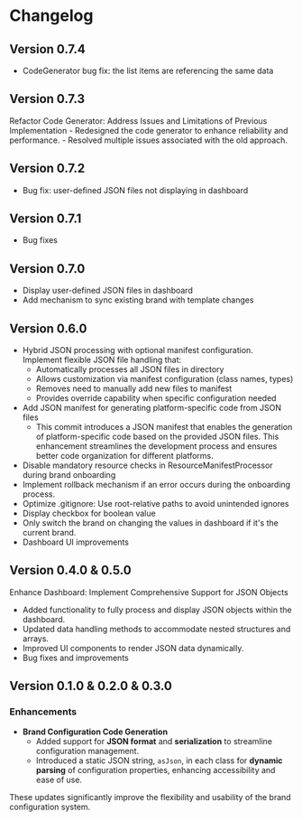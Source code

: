# Changelog

## Version 0.7.4

- CodeGenerator bug fix: the list items are referencing the same data

## Version 0.7.3

Refactor Code Generator: Address Issues and Limitations of Previous Implementation
    - Redesigned the code generator to enhance reliability and performance.
    - Resolved multiple issues associated with the old approach.

## Version 0.7.2

- Bug fix: user-defined JSON files not displaying in dashboard

## Version 0.7.1

- Bug fixes

## Version 0.7.0

- Display user-defined JSON files in dashboard
- Add mechanism to sync existing brand with template changes

## Version 0.6.0

- Hybrid JSON processing with optional manifest configuration. Implement flexible JSON file handling that:
  - Automatically processes all JSON files in directory
  - Allows customization via manifest configuration (class names, types)
  - Removes need to manually add new files to manifest
  - Provides override capability when specific configuration needed
- Add JSON manifest for generating platform-specific code from JSON files
  - This commit introduces a JSON manifest that enables the generation of platform-specific code based on the provided
    JSON files. This
    enhancement streamlines the development process and ensures better code organization for different platforms.
- Disable mandatory resource checks in ResourceManifestProcessor during brand onboarding
- Implement rollback mechanism if an error occurs during the onboarding process.
- Optimize .gitignore: Use root-relative paths to avoid unintended ignores
- Display checkbox for boolean value
- Only switch the brand on changing the values in dashboard if it's the current brand.
- Dashboard UI improvements

## Version 0.4.0 & 0.5.0

Enhance Dashboard: Implement Comprehensive Support for JSON Objects

- Added functionality to fully process and display JSON objects within the dashboard.
- Updated data handling methods to accommodate nested structures and arrays.
- Improved UI components to render JSON data dynamically.
- Bug fixes and improvements

## Version 0.1.0 & 0.2.0 & 0.3.0

### Enhancements

- **Brand Configuration Code Generation**
  - Added support for **JSON format** and **serialization** to streamline configuration management.
  - Introduced a static JSON string, `asJson`, in each class for **dynamic parsing** of configuration properties,
    enhancing accessibility and ease of use.

These updates significantly improve the flexibility and usability of the brand configuration system.